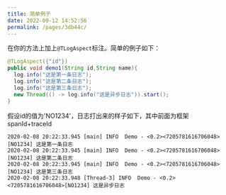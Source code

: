 ```yaml
---
title: 简单例子
date: 2022-09-12 14:52:56
permalink: /pages/3db44c/
---
```


在你的方法上加上`@TLogAspect`标注。简单的例子如下：

```java
@TLogAspect({"id"})
public void demo1(String id,String name){
  log.info("这是第一条日志");
  log.info("这是第二条日志");
  log.info("这是第三条日志");
  new Thread(() -> log.info("这是异步日志")).start();
}
```

假设id的值为'NO1234'，日志打出来的样子如下，其中前面为框架spanId+traceId

```
2020-02-08 20:22:33.945 [main] INFO  Demo - <0.2><7205781616706048>[NO1234] 这是第一条日志
2020-02-08 20:22:33.945 [main] INFO  Demo - <0.2><7205781616706048>[NO1234] 这是第二条日志
2020-02-08 20:22:33.945 [main] INFO  Demo - <0.2><7205781616706048>[NO1234] 这是第三条日志
2020-02-08 20:22:33.948 [Thread-3] INFO  Demo - <0.2><7205781616706048>[NO1234] 这是异步日志
```
